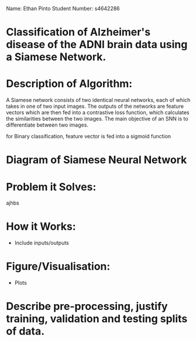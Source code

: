 Name: Ethan Pinto
Student Number: s4642286

# Classification of Alzheimer's disease of the ADNI brain data using a Siamese Network.

# Description of Algorithm: 
A Siamese network consists of two identical neural networks, each of which takes in one of two
input images. The outputs of the networks are feature vectors which are then fed into a contrastive
loss function, which calculates the similarities between the two images. The main objective of an SNN is to differentiate between two images.

for Binary classification, feature vector is fed into a sigmoid function

# Diagram of Siamese Neural Network



# Problem it Solves:
ajhbs

# How it Works:
* Include inputs/outputs


# Figure/Visualisation:

* Plots

# Describe pre-processing, justify training, validation and testing splits of data.

